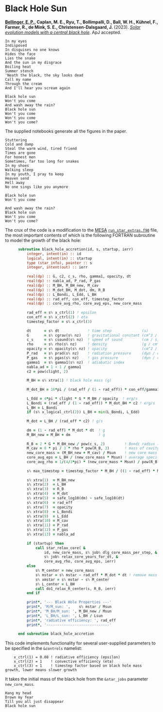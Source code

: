 # Black Hole Sun

**[Bellinger, E. P.](https://earlbellinger.com), Caplan, M. E., Ryu, T., Bollimpalli, D., Ball, W. H., Kühnel, F., Farmer, R., de Mink, S. E., Christensen-Dalsgaard, J.** (2023). *[Solar evolution models with a central black hole](https://github.com/earlbellinger/black-hole-sun/blob/main/Solar_evolution_models_with_a_central_black_hole.pdf)*. ApJ accepted.

```
In my eyes
Indisposed
In disguises no one knows
Hides the face
Lies the snake
And the sun in my disgrace
Boiling heat
Summer stench
'Neath the black, the sky looks dead
Call my name
Through the cream
And I'll hear you scream again

Black hole sun
Won't you come
And wash away the rain?
Black hole sun
Won't you come
Won't you come
Won't you come?
```

The supplied notebooks generate all the figures in the paper. 

```
Stuttering
Cold and damp
Steal the warm wind, tired friend
Times are gone
For honest men
Sometimes, far too long for snakes
In my shoes
Walking sleep
In my youth, I pray to keep
Heaven send
Hell away
No one sings like you anymore

Black hole sun
Won't you come

And wash away the rain?
Black hole sun
Won't you come
Won't you come?
```

The crux of the code is a modification to the [MESA](https://mesa.sourceforge.net/) [`run_star_extras.f90`](https://github.com/earlbellinger/black-hole-sun/blob/main/sep_pbh_grid/template/src/run_star_extras.f90) file, the most important contents of which is the following FORTRAN subroutine to model the growth of the black hole: 
```fortran
      subroutine black_hole_accretion(id, s, startup, ierr)
          integer, intent(in) :: id
          logical, intent(in) :: startup
          type (star_info), pointer :: s
          integer, intent(out) :: ierr
          
          real(dp) :: G, c2, c_s, rho, gamma1, opacity, dt
          real(dp) :: nabla_ad, P_rad, P_gas
          real(dp) :: M_BH, M_BH_new, M_cav
          real(dp) :: M_dot_BH, M_dot, dm, R_B
          real(dp) :: L_Bondi, L_Edd, L_BH
          real(dp) :: rad_eff, con_eff, timestep_factor
          real(dp) :: core_avg_rho, core_avg_eps, new_core_mass
          
          rad_eff = s% x_ctrl(1) ! epsilon 
          con_eff = s% x_ctrl(2) ! eta 
          timestep_factor = s% x_ctrl(3)
          
          dt      = s% dt             ! time step              (s)
          G       = s% cgrav(s% nz)   ! gravitational constant (cm^3 / g s^2)
          c_s     = s% csound(s% nz)  ! speed of sound         (cm / s)
          rho     = s% rho(s% nz)     ! density                (g / cm^3)
          opacity = s% opacity(s% nz) ! opacity                (cm^2 / g)
          P_rad   = s% prad(s% nz)    ! radiation pressure     (dyn / cm^2)
          P_gas   = s% pgas(s% nz)    ! gas pressure           (dyn / cm^2)
          gamma1  = s% gamma1(s% nz)  ! adiabatic index
          nabla_ad = 1 - 1 / gamma1
          c2 = pow(clight, 2)
          
          M_BH = s% xtra(1) ! black hole mass (g)
          
          M_dot_BH = 16*pi / (rad_eff / (1 - rad_eff)) * con_eff/gamma1/c_s*rho * pow(G*M_BH, 2)/c2 ! g/s
          
          L_Edd = 4*pi * clight * G * M_BH / opacity  ! erg/s
          L_Bondi = (rad_eff / (1 - rad_eff)) * M_dot_BH * c2 ! erg/s
          L_BH = L_Bondi
          if (s% x_logical_ctrl(2)) L_BH = min(L_Bondi, L_Edd)
          
          M_dot = L_BH / (rad_eff * c2) ! g/s
          
          dm = (1 - rad_eff) * M_dot * dt  ! g 
          M_BH_new = M_BH + dm             ! g
          
          R_B = 2 * G * M_BH_new / pow(c_s, 2)         ! Bondi radius (cm)
          M_cav = 8 * pi / 3 * rho * pow(R_B, 3)       ! mass of cavity (g)
          new_core_mass = (M_BH_new + M_cav) / Msun    ! new core mass (Msun)
          core_avg_eps = L_BH / (new_core_mass * Msun) ! average specific energy generation rate (erg/g s)
          core_avg_rho = 1/(4/3*pi) * (new_core_mass * Msun) / pow(R_B, 3) ! avg core density (g/cm^3)
          
          s% max_timestep = timestep_factor * M_BH / ((1 - rad_eff) * M_dot) ! maximum timestep (s)
          
          s% xtra(1)  = M_BH_new
          s% xtra(2)  = L_BH
          s% xtra(3)  = R_B
          s% xtra(4)  = M_dot
          s% xtra(5)  = safe_log10(dm) - safe_log10(dt)
          s% xtra(6)  = rad_eff
          s% xtra(7)  = opacity
          s% xtra(8)  = L_Bondi
          s% xtra(9)  = L_Edd
          s% xtra(10) = M_cav
          s% xtra(11) = P_rad
          s% xtra(12) = P_gas
          s% xtra(13) = nabla_ad
          
          if (startup) then
              call star_relax_core( &
                  id, new_core_mass, s% job% dlg_core_mass_per_step, &
                  s% job% relax_core_years_for_dt, &
                  core_avg_rho, core_avg_eps, ierr)
          else
              s% M_center = new_core_mass
              s% mstar = s% mstar - rad_eff * M_dot * dt ! remove mass converted into photons
              s% xmstar = s% mstar - s% M_center
              s% L_center = L_BH
              call do1_relax_R_center(s, R_B, ierr)
          end if 
          
          print*, '--- Black Hole Properties ---'
          print*, 'M/M_sun: ',    s% mstar / Msun
          print*, 'M_BH/M_sun: ', M_BH_new / Msun
          print*, 'L_BH/L_sun: ', L_BH / Lsun
          print*, 'radiative efficiency: ', rad_eff
          print*, '-----------------------------'
          
      end subroutine black_hole_accretion
```

This code implements functionality for several user-supplied parameters to be specified in the `&controls` namelist: 
```
    x_ctrl(1) = 0.08 ! radiative efficiency (epsilon) 
    x_ctrl(2) = 1    ! convective efficiency (eta) 
    x_ctrl(3) = 1    ! timestep factor based on black hole mass growth, lower means slower growth 
```
It takes the initial mass of the black hole from the `&star_jobs` parameter `new_core_mass`. 

```
Hang my head
Drown my fear
Till you all just disappear
Black hole sun
```